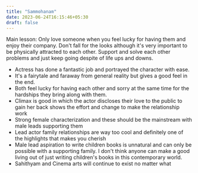 ```yaml
---
title: "Sammohanam"
date: 2023-06-24T16:15:46+05:30
draft: false
---
```


Main lesson: Only love someone when you feel lucky for having them and enjoy their company. Don't fall for the looks although it's very important to be physically attracted to each other. Support and solve each other problems and just keep going despite of life ups and downs.

- Actress has done a fantastic job and portrayed the character with ease.
- It's a fairytale and faraway from general reality but gives a good feel in the end.
- Both feel lucky for having each other and sorry at the same time for the hardships they bring along with them.
- Climax is good in which the actor discloses their love to the public to gain her back shows the effort and change to make the relationship work
- Strong female characterization and these should be the mainstream with male leads supporting them
- Lead actor family relationships are way too cool and definitely one of the highlights that makes you cherish
- Male lead aspiration to write children books is unnatural and can only be possible with a supporting family. I don't think anyone can make a good living out of just writing children's books in this contemporary world.
- Sahithyam and Cinema arts will continue to exist no matter what 